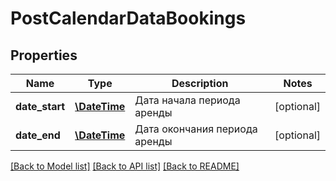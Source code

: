 # PostCalendarDataBookings

## Properties
Name | Type | Description | Notes
------------ | ------------- | ------------- | -------------
**date_start** | [**\DateTime**](\DateTime.md) | Дата начала периода аренды | [optional] 
**date_end** | [**\DateTime**](\DateTime.md) | Дата окончания периода аренды | [optional] 

[[Back to Model list]](../../README.md#documentation-for-models) [[Back to API list]](../../README.md#documentation-for-api-endpoints) [[Back to README]](../../README.md)

